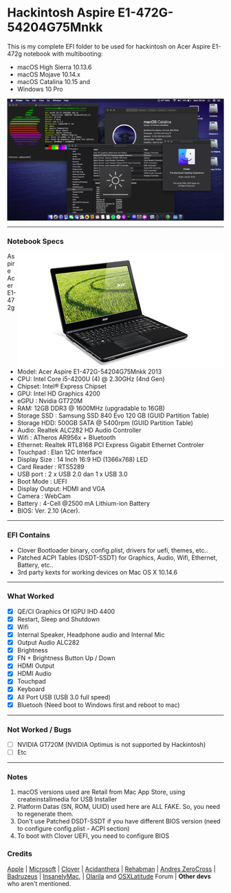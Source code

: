 # Hackintosh Aspire E1-472G-54204G75Mnkk
This is my complete EFI folder to be used for hackintosh on Acer Aspire E1-472g notebook with multibooting:
- macOS High Sierra 10.13.6
- macOS Mojave 10.14.x
- macOS Catalina 10.15 and
- Windows 10 Pro


<img src="/IMG/Catalina.png?raw=true" alt="macOS Catalina" align="center">

--------------------------------------------------------------------------------------------

### Notebook Specs
<img src="/IMG/E1-472g.png?raw=true" alt="Acer Aspire E1-472G" align="right">
 
 Aspire Acer E1-472g
 - Model: Acer Aspire E1-472G-54204G75Mnkk 2013
 - CPU: Intel Core i5-4200U (4) @ 2.30GHz (4nd Gen)
 - Chipset: Intel® Express Chipset
 - GPU: Intel HD Graphics 4200
 - eGPU : Nvidia GT720M
 - RAM: 12GB DDR3 @ 1600MHz (upgradable to 16GB)
 - Storage SSD : Samsung SSD 840 Evo 120 GB (GUID Partition Table)
 - Storage HDD: 500GB SATA @ 5400rpm (GUID Partition Table)
 - Audio: Realtek ALC282 HD Audio Controller
 - Wifi : ATheros AR956x + Bluetooth
 - Ethernet: Realtek RTL8168 PCI Express Gigabit Ethernet Controler
 - Touchpad : Elan 12C Interface
 - Display Size : 14 Inch 16:9 HD (1366x768) LED
 - Card Reader : RTS5289
 - USB port : 2 x USB 2.0 dan 1 x USB 3.0
 - Boot Mode : UEFI
 - Display Output: HDMI and VGA
 - Camera : WebCam
 - Battery : 4-Cell @2500 mA Lithium-ion Battery
 - BIOS: Ver. 2.10 (Acer).

--------------------------------------------------------------------------------------------

### EFI Contains
 - Clover Bootloader binary, config.plist, drivers for uefi, themes, etc..
 - Patched ACPI Tables (DSDT-SSDT) for Graphics, Audio, Wifi, Ethernet, Battery, etc..
 - 3rd party kexts for working devices on Mac OS X 10.14.6 
 
 --------------------------------------------------------------------------------------------
 
### What Worked
- [x] QE/CI Graphics Of IGPU IHD 4400
- [x] Restart, Sleep and Shutdown
- [x] Wifi
- [x] Internal Speaker, Headphone audio and Internal Mic
- [x] Output Audio ALC282
- [x] Brightness 
- [x] FN + Brightness Button Up / Down
- [x] HDMI Output
- [x] HDMI Audio
- [x] Touchpad
- [x] Keyboard
- [x] All Port USB (USB 3.0 full speed)
- [x] Bluetooh (Need boot to Windows first and reboot to mac)

--------------------------------------------------------------------------------------------

### Not Worked / Bugs
- [ ] NVIDIA GT720M (NVIDIA Optimus is not supported by Hackintosh)
- [ ] Etc

--------------------------------------------------------------------------------------------

### Notes
1. macOS versions used are Retail from Mac App Store, using createinstallmedia for USB Installer
2. Platform Datas (SN, ROM, UUID) used here are ALL FAKE. So, you need to regenerate them.
3. Don't use Patched DSDT-SSDT if you have different BIOS version (need to configure config.plist - ACPI section)
4. To boot with Clover UEFI, you need to configure BIOS

### Credits
[Apple](https://www.apple.com) | [Microsoft](https://www.microsoft.com/en-us/windows) | [Clover](https://sourceforge.net/projects/cloverefiboot) | [Acidanthera](https://github.com/acidanthera) | [Rehabman](https://github.com/RehabMan/Laptop-DSDT-Patch) | [Andres ZeroCross](https://github.com/andreszerocross) | [Badruzeus](https://github.com/badruzeus) | [InsanelyMac](https://www.insanelymac.com/forum), | [Olarila](http://olarila.com/forum) and [OSXLatitude](https://osxlatitude.com/forums) Forum | <b>Other devs</b> who aren't mentioned.
